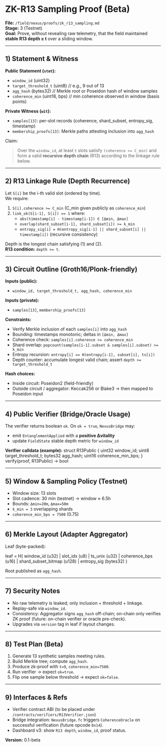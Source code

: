 # ZK-R13 Sampling Proof (Beta)
**File:** `/field/nexus/proofs/zk_r13_sampling.md`  
**Stage:** 3 (Testnet)  
**Goal:** Prove, without revealing raw telemetry, that the field maintained **stable R13 depth ≥ t** over a sliding window.

---

## 1) Statement & Witness

**Public Statement (`stmt`):**
- `window_id` (uint32)
- `target_threshold_t` (uint8)   // e.g., 9 out of 13
- `agg_hash` (bytes32)           // Merkle root or Poseidon hash of window samples
- `coherence_min` (uint16, bps)  // min coherence observed in window (basis points)

**Private Witness (`wit`):**
- `samples[13]`: per-slot records (coherence, shard_subset, entropy_sig, timestamp)
- `membership_proofs[13]`: Merkle paths attesting inclusion into `agg_hash`

Claim:  
> Over the `window_id`, at least `t` slots satisfy `(coherence >= C_min)` and form a valid **recursive depth chain** (R13) according to the linkage rule below.

---

## 2) R13 Linkage Rule (Depth Recurrence)
Let `S[i]` be the i-th valid slot (ordered by time).  
We require:
1. `S[i].coherence >= C_min` (C_min given publicly as `coherence_min`)
2. `link_ok(S[i-1], S[i]) == 1` where:
   - `abs(timestamp[i] - timestamp[i-1]) ∈ [Δmin, Δmax]`
   - `overlap(shard_subset[i-1], shard_subset[i]) >= k_min`
   - `entropy_sig[i] = H(entropy_sig[i-1] || shard_subset[i] || timestamp[i])` (recursive consistency)

Depth is the longest chain satisfying (1) and (2).  
**R13 condition:** `depth >= t`.

---

## 3) Circuit Outline (Groth16/Plonk-friendly)

**Inputs (public):**
- `window_id, target_threshold_t, agg_hash, coherence_min`

**Inputs (private):**
- `samples[13]`, `membership_proofs[13]`

**Constraints:**
- Verify Merkle inclusion of each `samples[i]` into `agg_hash`
- Bounding: timestamps monotonic; deltas in `[Δmin, Δmax]`
- Coherence check: `samples[i].coherence >= coherence_min`
- Shard overlap: `popcount(samples[i-1].subset & samples[i].subset) >= k_min`
- Entropy recursion: `entropy[i] == H(entropy[i-1], subset[i], ts[i])`
- Depth counter: accumulate longest valid chain; assert `depth >= target_threshold_t`

**Hash choices:**
- Inside circuit: Poseidon2 (field-friendly)
- Outside circuit / aggregator: Keccak256 or Blake3 → then mapped to Poseidon input

---

## 4) Public Verifier (Bridge/Oracle Usage)
The verifier returns boolean `ok`. On `ok = true`, `NexusBridge` may:
- emit `EntanglementApplied` with a **positive Δvitality**
- update `FieldState` stable depth metric for `window_id`

**Verifier calldata (example):**
struct R13Public {
uint32 window_id;
uint8 target_threshold_t;
bytes32 agg_hash;
uint16 coherence_min_bps;
}
verify(proof, R13Public) -> bool


---

## 5) Window & Sampling Policy (Testnet)
- Window size: 13 slots
- Slot cadence: 30 min (testnet) → window ≈ 6.5h
- Bounds: `Δmin=20m`, `Δmax=50m`
- `k_min = 3` overlapping shards
- `coherence_min_bps = 7500` (0.75)

---

## 6) Merkle Layout (Adapter Aggregator)
Leaf (byte-packed):


leaf = H(
window_id (u32) |
slot_idx (u8) |
ts_unix (u32) |
coherence_bps (u16) |
shard_subset_bitmap (u128) |
entropy_sig (bytes32)
)

Root published as `agg_hash`.

---

## 7) Security Notes
- No raw telemetry is leaked; only inclusion + threshold + linkage.
- Replay-safe via `window_id`.
- Consistency: Aggregator signs `agg_hash` off-chain; on-chain only verifies ZK proof (future: on-chain verifier or oracle pre-check).
- Upgrades via `version` tag in leaf if layout changes.

---

## 8) Test Plan (Beta)
1. Generate 13 synthetic samples meeting rules.
2. Build Merkle tree; compute `agg_hash`.
3. Produce zk-proof with `t=9`, `coherence_min=7500`.
4. Run verifier → expect `ok=true`.
5. Flip one sample below threshold → expect `ok=false`.

---

## 9) Interfaces & Refs
- Verifier contract ABI (to be placed under `/contracts/verifiers/R13Verifier.json`)
- Bridge integration: `NexusBridge.fc` triggers `CoherenceOracle` on successful verification (future opcode `0x14`).
- Dashboard v3: show `R13 depth`, `window_id`, proof status.

**Version:** 0.1-beta
